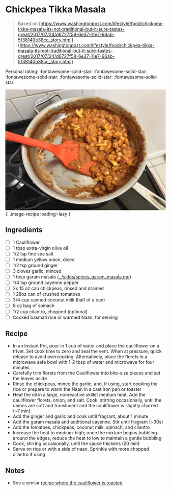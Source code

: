 # Chickpea Tikka Masala

> Based on [https://www.washingtonpost.com/lifestyle/food/chickpea-tikka-masala-its-not-traditional-but-it-sure-tastes-great/2017/07/24/d6727f58-6e37-11e7-96ab-5f38140b38cc_story.html](https://www.washingtonpost.com/lifestyle/food/chickpea-tikka-masala-its-not-traditional-but-it-sure-tastes-great/2017/07/24/d6727f58-6e37-11e7-96ab-5f38140b38cc_story.html)

<!-- {cts} rating=5; (User can specify rating on scale of 1-5) -->

Personal rating: :fontawesome-solid-star: :fontawesome-solid-star: :fontawesome-solid-star: :fontawesome-solid-star: :fontawesome-solid-star:

<!-- {cte} -->

<!-- {cts} name_image=chickpea_tikka_masala.jpeg; (User can specify image name) -->

![chickpea_tikka_masala.jpeg](./chickpea_tikka_masala.jpeg){: .image-recipe loading=lazy }

<!-- {cte} -->

## Ingredients

- [ ] 1 Cauliflower
- [ ] 1 tbsp extra-virgin olive oil
- [ ] 1/2 tsp fine sea salt
- [ ] 1 medium yellow onion, diced
- [ ] 1/2 tsp ground ginger
- [ ] 3 cloves garlic, minced
- [ ] 1 tbsp garam masala ([../sides/spices_garam_masala.md](../meals/spices_garam_masala.md))
- [ ] 1/4 tsp ground cayenne pepper
- [ ] 2x 15 oz can chickpeas, rinsed and drained
- [ ] 1 28oz can of crushed tomatoes
- [ ] 3/4 cup canned coconut milk (half of a can)
- [ ] 8 oz bag of spinach
- [ ] 1/2 cup cilantro, chopped (optional)
- [ ] Cooked basmati rice or warmed Naan, for serving

## Recipe

- In an Instant Pot, pour in 1 cup of water and place the cauliflower on a trivet. Set cook time to zero and seal the vent. When at pressure, quick release to avoid overcooking. Alternatively, place the florets in a microwave safe bowl with 1-2 tbsp of water and microwave for four minutes
- Carefully trim florets from the Cauliflower into bite-size pieces and set the leaves aside
- Rinse the chickpeas, mince the garlic, and, if using, start cooking the rice or prepare to warm the Naan in a cast iron pan or toaster
- Heat the oil in a large, nonreactive skillet medium heat. Add the cauliflower florets, onion, and salt. Cook, stirring occasionally, until the onions are soft and translucent and the cauliflower is slightly charred (~7 min)
- Add the ginger and garlic and cook until fragrant, about 1 minute
- Add the garam masala and additional cayenne. Stir until fragrant (~30s)
- Add the tomatoes, chickpeas, coconut milk, spinach, and cilantro
- Increase the heat to medium-high; once the mixture begins bubbling around the edges, reduce the heat to low to maintain a gentle bubbling
- Cook, stirring occasionally, until the sauce thickens (20 min)
- Serve on rice or with a side of naan. Sprinkle with more chopped cilantro if using

## Notes

- See a similar [recipe where the cauliflower is roasted](https://www.washingtonpost.com/recipes/tandoori-cauliflower)
